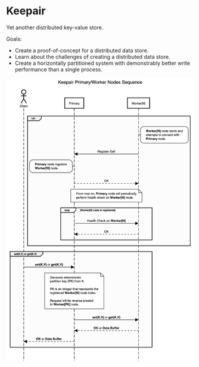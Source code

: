 # Keepair

Yet another distributed key-value store.

Goals:
- Create a proof-of-concept for a distributed data store.
- Learn about the challenges of creating a distributed data store.
- Create a horizontally partitioned system with demonstrably better write performance than a single process.

![Sequence Diagram](_misc/sequence.png)